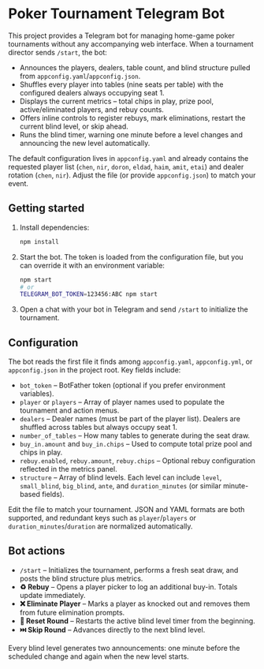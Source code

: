 # Poker Tournament Telegram Bot

This project provides a Telegram bot for managing home-game poker tournaments without any accompanying web interface. When a tournament director sends `/start`, the bot:

- Announces the players, dealers, table count, and blind structure pulled from `appconfig.yaml`/`appconfig.json`.
- Shuffles every player into tables (nine seats per table) with the configured dealers always occupying seat 1.
- Displays the current metrics – total chips in play, prize pool, active/eliminated players, and rebuy counts.
- Offers inline controls to register rebuys, mark eliminations, restart the current blind level, or skip ahead.
- Runs the blind timer, warning one minute before a level changes and announcing the new level automatically.

The default configuration lives in `appconfig.yaml` and already contains the requested player list (`chen`, `nir`, `doron`, `eldad`, `haim`, `amit`, `etai`) and dealer rotation (`chen`, `nir`). Adjust the file (or provide `appconfig.json`) to match your event.

## Getting started

1. Install dependencies:
   ```bash
   npm install
   ```
2. Start the bot. The token is loaded from the configuration file, but you can override it with an environment variable:
   ```bash
   npm start
   # or
   TELEGRAM_BOT_TOKEN=123456:ABC npm start
   ```
3. Open a chat with your bot in Telegram and send `/start` to initialize the tournament.

## Configuration

The bot reads the first file it finds among `appconfig.yaml`, `appconfig.yml`, or `appconfig.json` in the project root. Key fields include:

- `bot_token` – BotFather token (optional if you prefer environment variables).
- `player` or `players` – Array of player names used to populate the tournament and action menus.
- `dealers` – Dealer names (must be part of the player list). Dealers are shuffled across tables but always occupy seat 1.
- `number_of_tables` – How many tables to generate during the seat draw.
- `buy_in.amount` and `buy_in.chips` – Used to compute total prize pool and chips in play.
- `rebuy.enabled`, `rebuy.amount`, `rebuy.chips` – Optional rebuy configuration reflected in the metrics panel.
- `structure` – Array of blind levels. Each level can include `level`, `small_blind`, `big_blind`, `ante`, and `duration_minutes` (or similar minute-based fields).

Edit the file to match your tournament. JSON and YAML formats are both supported, and redundant keys such as `player`/`players` or `duration_minutes`/`duration` are normalized automatically.

## Bot actions

- `/start` – Initializes the tournament, performs a fresh seat draw, and posts the blind structure plus metrics.
- **♻️ Rebuy** – Opens a player picker to log an additional buy-in. Totals update immediately.
- **❌ Eliminate Player** – Marks a player as knocked out and removes them from future elimination prompts.
- **🔁 Reset Round** – Restarts the active blind level timer from the beginning.
- **⏭️ Skip Round** – Advances directly to the next blind level.

Every blind level generates two announcements: one minute before the scheduled change and again when the new level starts.
